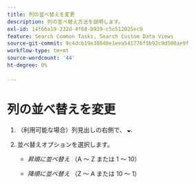 ```yaml
---
title: 列の並べ替えを変更
description: 列の並べ替え方法を説明します。
exl-id: 14f66a19-232d-4f68-b939-c5c512025ec9
feature: Search Common Tasks, Search Custom Data Views
source-git-commit: 9c4dcb19e386d8e1eea541776f5b92c9d500ae9f
workflow-type: tm+mt
source-wordcount: '44'
ht-degree: 0%

---
```


# 列の並べ替えを変更

1. （利用可能な場合）列見出しの右側で、 ![下向き矢印](/help/search-social-commerce/assets/arrow-down-expand.png "下向き矢印").

1. 並べ替えオプションを選択します。

   * *昇順に並べ替え* （A ～ Z または 1 ～ 10）

   * *降順に並べ替え* （Z ～ A または 10 ～ 1）
